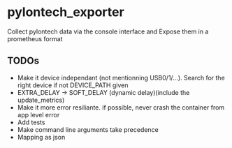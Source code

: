 # pylontech_exporter

Collect pylontech data via the console interface and Expose them in a prometheus format

## TODOs
* Make it device independant (not mentionning USB0/1/...). Search for the right device if not DEVICE_PATH given
* EXTRA_DELAY -> SOFT_DELAY (dynamic delay)(include the update_metrics)
* Make it more error resiliante. if possible, never crash the container from app level error
* Add tests
* Make command line arguments take precedence
* Mapping as json